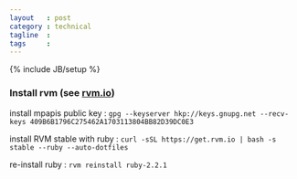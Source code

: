 ```yaml
---
layout   : post
category : technical
tagline  : 
tags     : 
---
```

{% include JB/setup %}

### Install rvm (see [rvm.io](https://rvm.io/rvm/install))

install mpapis public key
:   `gpg --keyserver hkp://keys.gnupg.net --recv-keys 409B6B1796C275462A1703113804BB82D39DC0E3`

install RVM stable with ruby
:   `curl -sSL https://get.rvm.io | bash -s stable --ruby --auto-dotfiles`

re-install ruby
:   `rvm reinstall ruby-2.2.1`
